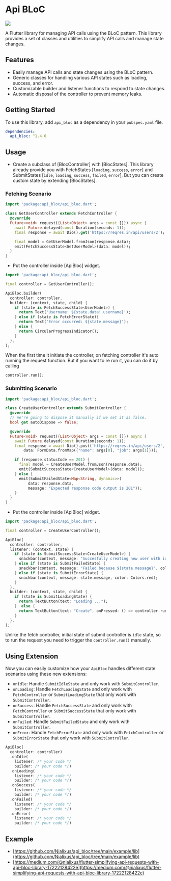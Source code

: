 # Api BLoC
<a href='https://pub.dev/packages/api_bloc'><img src='https://img.shields.io/pub/v/api_bloc.svg?logo=flutter&color=blue&style=flat-square'/></a>

A Flutter library for managing API calls using the BLoC pattern. This library provides a set of classes and utilities to simplify API calls and manage state changes.

## Features
- Easily manage API calls and state changes using the BLoC pattern.
- Generic classes for handling various API states such as loading, success, and error.
- Customizable builder and listener functions to respond to state changes.
- Automatic disposal of the controller to prevent memory leaks.

## Getting Started
To use this library, add `api_bloc` as a dependency in your `pubspec.yaml` file.

```yaml
dependencies:
  api_bloc: ^1.4.0
```

## Usage
- Create a subclass of [BlocController] with [BlocStates].
  This library already provide you with FetchStates [`loading`, `success`, `error`] and SubmitStates [`idle`, `loading`, `success`, `failed`, `error`],
  But you can create custom state by extending [BlocStates].

### Fetching Scenario

```dart
import 'package:api_bloc/api_bloc.dart';

class GetUserController extends FetchController {
  @override
  Future<void> request({List<Object> args = const []}) async {
    await Future.delayed(const Duration(seconds: 1));
    final response = await Dio().get('https://reqres.in/api/users/2');

    final model = GetUserModel.fromJson(response.data);
    emit(FetchSuccessState<GetUserModel>(data: model));
  }
}
```

- Put the controller inside [ApiBloc] widget.

```dart
import 'package:api_bloc/api_bloc.dart';

final controller = GetUserController();

ApiBloc.builder(
  controller: controller,
  builder: (context, state, child) {
    if (state is FetchSuccessState<UserModel>) {
      return Text('Username: ${state.data!.username}');
    } else if (state is FetchErrorState){
      return Text('Error occurred: ${state.message}');
    } else {
      return CircularProgressIndicator();
    }
  },
);
```
When the first time it initiate the controller, on fetching controller it's auto running the request function. But if you want to re run it, you can do it by calling

```dart
controller.run();
```

### Submitting Scenario

```dart
import 'package:api_bloc/api_bloc.dart';

class CreateUserController extends SubmitController {
  @override
  // We're going to dispose it manually if we set it as false.
  bool get autoDispose => false;

  @override
  Future<void> request({List<Object> args = const []}) async {
    await Future.delayed(const Duration(seconds: 1));
    final response = await Dio().post('https://reqres.in/api/users/2',
        data: FormData.fromMap({"name": args[0], "job": args[1]}));

    if (response.statusCode == 201) {
      final model = CreateUserModel.fromJson(response.data);
      emit(SubmitSuccessState<CreateUserModel>(data: model));
    } else {
      emit(SubmitFailedState<Map<String, dynamic>>(
          data: response.data,
          message: "Expected response code output is 201"));
    }
  }
}
```

- Put the controller inside [ApiBloc] widget.

```dart
import 'package:api_bloc/api_bloc.dart';

final controller = CreateUserController();

ApiBloc(
  controller: controller,
  listener: (context, state) {
    if (state is SubmitSuccessState<CreateUserModel>) {
      snackbar(context, message: "Succesfully creating new user with id #${state.data!.id}");
    } else if (state is SubmitFailedState) {
      snackbar(context, message: "Failed because ${state.message}", color: Colors.grey);
    } else if (state is SubmitErrorState) {
      snackbar(context, message: state.message, color: Colors.red);
    }
  },
  builder: (context, state, child) {
    if (state is SubmitLoadingState) {
      return TextButton(text: "Loading ...");
    }  else {
      return TextButton(text: "Create", onPressed: () => controller.run());
    }
  },
);
```
Unlike the fetch controller, initial state of submit controller is `idle` state, so to run the request you need to trigger the `controller.run()` manually.

## Using Extension
Now you can easily customize how your `ApiBloc` handles different state scenarios using these new extensions:

- `onIdle`: Handle `SubmitIdleState` and only work with `SubmitController`.
- `onLoading`: Handle `FetchLoadingState` and only work with `FetchController` or `SubmitLoadingState` that only work with `SubmitController`.
- `onSuccess`: Handle `FetchSuccessState` and only work with `FetchController` or `SubmitSuccessState` that only work with `SubmitController`.
- `onFailed`: Handle `SubmitFailedState` and only work with `SubmitController`.
- `onError`: Handle `FetchErrorState` and only work with `FetchController` or `SubmitErrorState` that only work with `SubmitController`.

```dart
ApiBloc(
  controller: controller)
  .onIdle(
    listener: /* your code */
    builder: /* your code */)
  .onLoading(
    listener: /* your code */
    builder: /* your code */)
  .onSuccess(
    listener: /* your code */
    builder: /* your code */)
  .onFailed(
    listener: /* your code */
    builder: /* your code */)
  .onError(
    listener: /* your code */
    builder: /* your code */)
```

## Example

- [https://github.com/Nialixus/api_bloc/tree/main/example/lib](https://github.com/Nialixus/api_bloc/tree/main/example/lib)
- [https://medium.com/@nialixus/flutter-simplifying-api-requests-with-api-bloc-library-17222128422e](https://medium.com/@nialixus/flutter-simplifying-api-requests-with-api-bloc-library-17222128422e)
